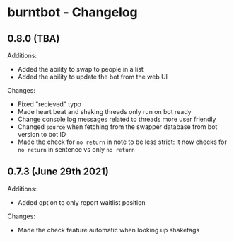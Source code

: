 # burntbot - Changelog

## 0.8.0 (TBA)
Additions:
* Added the ability to swap to people in a list
* Added the ability to update the bot from the web UI

Changes:
* Fixed "recieved" typo
* Made heart beat and shaking threads only run on bot ready
* Change console log messages related to threads more user friendly
* Changed `source` when fetching from the swapper database from bot version to bot ID
* Made the check for `no return` in note to be less strict: it now checks for `no return` in sentence vs only `no return`

## 0.7.3 (June 29th 2021)
Additions:
* Added option to only report waitlist position

Changes:
* Made the check feature automatic when looking up shaketags